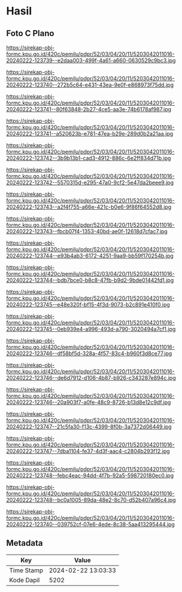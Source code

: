 # Hasil

## Foto C Plano

https://sirekap-obj-formc.kpu.go.id/420c/pemilu/pdpr/52/03/04/20/11/5203042011016-20240222-123739--e2daa003-499f-4a61-a660-0630529c9bc3.jpg

https://sirekap-obj-formc.kpu.go.id/420c/pemilu/pdpr/52/03/04/20/11/5203042011016-20240222-123740--272b5c64-e431-43ea-9e0f-e868973f75dd.jpg

https://sirekap-obj-formc.kpu.go.id/420c/pemilu/pdpr/52/03/04/20/11/5203042011016-20240222-123741--80f63848-2b27-4ce5-aa3e-74b6178af987.jpg

https://sirekap-obj-formc.kpu.go.id/420c/pemilu/pdpr/52/03/04/20/11/5203042011016-20240222-123741--a520623b-e781-47ea-b29e-289d0b2a21aa.jpg

https://sirekap-obj-formc.kpu.go.id/420c/pemilu/pdpr/52/03/04/20/11/5203042011016-20240222-123742--3b9b13b1-cad3-4912-886c-6e2ff834d71b.jpg

https://sirekap-obj-formc.kpu.go.id/420c/pemilu/pdpr/52/03/04/20/11/5203042011016-20240222-123742--5570315d-e295-47a0-9cf2-5e47da2beee9.jpg

https://sirekap-obj-formc.kpu.go.id/420c/pemilu/pdpr/52/03/04/20/11/5203042011016-20240222-123743--a2f4f755-a66e-421c-b0e6-9f86f64552d8.jpg

https://sirekap-obj-formc.kpu.go.id/420c/pemilu/pdpr/52/03/04/20/11/5203042011016-20240222-123743--fbcb07f4-1353-40bd-ae0f-12618d7cfac7.jpg

https://sirekap-obj-formc.kpu.go.id/420c/pemilu/pdpr/52/03/04/20/11/5203042011016-20240222-123744--e93b4ab3-6172-4251-9aa9-bb59f170254b.jpg

https://sirekap-obj-formc.kpu.go.id/420c/pemilu/pdpr/52/03/04/20/11/5203042011016-20240222-123744--bdb7bce0-b8c8-47fb-b9d2-9bde01442fd1.jpg

https://sirekap-obj-formc.kpu.go.id/420c/pemilu/pdpr/52/03/04/20/11/5203042011016-20240222-123745--e48e320f-bf15-4f3d-9073-b2c891e410f0.jpg

https://sirekap-obj-formc.kpu.go.id/420c/pemilu/pdpr/52/03/04/20/11/5203042011016-20240222-123745--0eb939e4-a996-493d-a790-3020494a7cf1.jpg

https://sirekap-obj-formc.kpu.go.id/420c/pemilu/pdpr/52/03/04/20/11/5203042011016-20240222-123746--df58bf5d-328a-4f57-83c4-b960f3d8ce77.jpg

https://sirekap-obj-formc.kpu.go.id/420c/pemilu/pdpr/52/03/04/20/11/5203042011016-20240222-123746--de6d7912-d106-4b87-b926-c343287e894c.jpg

https://sirekap-obj-formc.kpu.go.id/420c/pemilu/pdpr/52/03/04/20/11/5203042011016-20240222-123746--20a903f7-a0fe-48c9-8726-b13d8e12c9df.jpg

https://sirekap-obj-formc.kpu.go.id/420c/pemilu/pdpr/52/03/04/20/11/5203042011016-20240222-123747--21c5fa30-f13c-4399-8f0b-3a7372d06449.jpg

https://sirekap-obj-formc.kpu.go.id/420c/pemilu/pdpr/52/03/04/20/11/5203042011016-20240222-123747--7dba1104-fe37-4d3f-aac4-c2804b293f12.jpg

https://sirekap-obj-formc.kpu.go.id/420c/pemilu/pdpr/52/03/04/20/11/5203042011016-20240222-123748--febc4eac-94dd-4f7b-92a5-598720180ec0.jpg

https://sirekap-obj-formc.kpu.go.id/420c/pemilu/pdpr/52/03/04/20/11/5203042011016-20240222-123748--bc0a1005-89da-48e2-8c70-d52b407a96c4.jpg

https://sirekap-obj-formc.kpu.go.id/420c/pemilu/pdpr/52/03/04/20/11/5203042011016-20240222-123740--039752cf-07e6-4ede-8c38-5aa413295444.jpg


## Metadata

| Key        | Value               |
| ---------- | ------------------- |
| Time Stamp | 2024-02-22 13:03:33 |
| Kode Dapil | 5202                |



